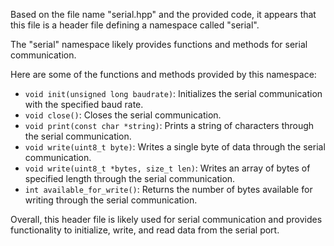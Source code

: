 Based on the file name "serial.hpp" and the provided code, it appears that this file is a header file defining a namespace called "serial". 

The "serial" namespace likely provides functions and methods for serial communication. 

Here are some of the functions and methods provided by this namespace:
- `void init(unsigned long baudrate)`: Initializes the serial communication with the specified baud rate.
- `void close()`: Closes the serial communication.
- `void print(const char *string)`: Prints a string of characters through the serial communication.
- `void write(uint8_t byte)`: Writes a single byte of data through the serial communication.
- `void write(uint8_t *bytes, size_t len)`: Writes an array of bytes of specified length through the serial communication.
- `int available_for_write()`: Returns the number of bytes available for writing through the serial communication.

Overall, this header file is likely used for serial communication and provides functionality to initialize, write, and read data from the serial port.
